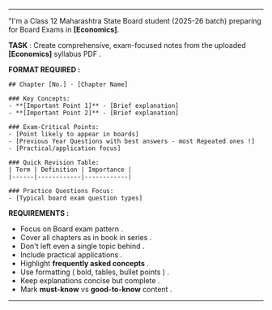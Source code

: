 
---

"I'm a Class 12 Maharashtra State Board student (2025-26 batch) preparing for Board Exams in **[Economics]**.

**TASK** : Create comprehensive, exam-focused notes from the uploaded **[Economics]** syllabus PDF .

**FORMAT REQUIRED :**

```
## Chapter [No.] - [Chapter Name]

### Key Concepts:
- **[Important Point 1]** - [Brief explanation]
- **[Important Point 2]** - [Brief explanation]

### Exam-Critical Points:
- [Point likely to appear in boards]
- [Previous Year Questions with best answers - most Repeated ones !]
- [Practical/application focus]

### Quick Revision Table:
| Term | Definition | Importance |
|------|------------|------------|

### Practice Questions Focus:
- [Typical board exam question types]
```


**REQUIREMENTS :**

- Focus on Board exam pattern .
- Cover all chapters as in book in series .
- Don't left even a single topic behind .
- Include practical applications .
- Highlight **frequently asked concepts** .
- Use formatting ( bold, tables, bullet points ) .
- Keep explanations concise but complete .
- Mark **must-know** vs **good-to-know** content .


---